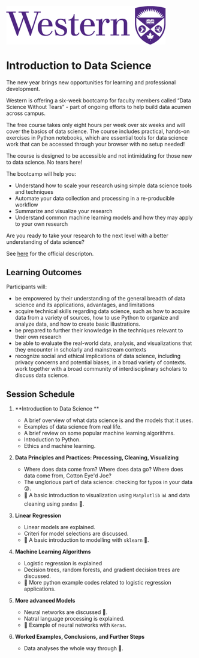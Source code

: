 <img align="center" src="western_logo.png" width=425px>

# Introduction to Data Science 

<!-- %<img align="right" src="shampoobottle.png" width=225px>
 -->

The new year brings new opportunities for learning and professional development.
 
Western is offering a six-week bootcamp for faculty members called “Data Science Without Tears” - part of ongoing efforts to help build data acumen across campus.
 
The free course takes only eight hours per week over six weeks and will cover the basics of data science. The course includes practical, hands-on exercises in Python notebooks, which are essential tools for data science work that can be accessed through your browser with no setup needed!
 
The course is designed to be accessible and not intimidating for those new to data science. No tears here!
 
The bootcamp will help you:
 
- Understand how to scale your research using simple data science tools and techniques
- Automate your data collection and processing in a re-producible workflow
- Summarize and visualize your research
- Understand common machine learning models and how they may apply to your own research
 
Are you ready to take your research to the next level with a better understanding of data science?

See [here](https://www.uwo.ca/datastrategy/data-bootcamp/) for the official descripton.


## Learning Outcomes

Participants will:

- be empowered by their understanding of the general breadth of data science and its applications, advantages, and limitations
- acquire technical skills regarding data science, such as how to acquire data from a variety of sources, how to use Python to organize and analyze data, and how to create basic illustrations.
- be prepared to further their knowledge in the techniques relevant to their own research
- be able to evaluate the real-world data, analysis, and visualizations that they encounter in scholarly and mainstream contexts
- recognize social and ethical implications of data science, including privacy concerns and potential biases, in a broad variety of contexts.
work together with a broad community of interdisciplinary scholars to discuss data science.



## Session Schedule

1. **Introduction to Data Science **
    - A brief overview of what data science is and the models that it uses.
    - Examples of data science from real life.
    - A brief review on some popular machine learning algorithms.
    - Introduction to Python.
    - Ethics and machine learning. 
    
2. **Data Principles and Practices: Processing, Cleaning, Visualizing**
    - Where does data come from? Where does data go? Where does data come from, Cotton Eye'd Joe?
    - The unglorious part of data science: checking for typos in your data :cold_sweat:.
    - :snake: A basic introduction to visualization using `Matplotlib` :bar_chart: and data cleaning using `pandas` :panda_face:.
3. **Linear Regression**
    - Linear models are explained.
    - Criteri for model selections are discussed.
    - :snake: A basic introduction to modelling with `sklearn` :microscope:.
4. **Machine Learning Algorithms**
    - Logistic regression is explained
    - Decision trees, random forests, and gradient decision trees are discussed. 
    - :snake: More python example codes related to logistic regression applications.
5. **More advanced Models**
    - Neural networks are discussed :crown:.
    - Natral language processing is explained.
    - :snake: Example of neural networks with `Keras`.
6. **Worked Examples, Conclusions, and Further Steps**
    - Data analyses the whole way through :crown:.
